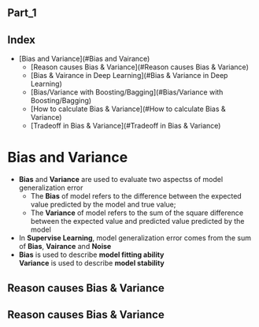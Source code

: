 Part_1
---

Index
---
 <!-- TOC -->
 
* [Bias and Variance](#Bias and Vairance)
  * [Reason causes Bias & Variance](#Reason causes Bias & Variance)
  * [Bias & Vairance in Deep Learning](#Bias & Variance in Deep Learning)
  * [Bias/Variance with Boosting/Bagging](#Bias/Variance with Boosting/Bagging)
  * [How to calculate Bias & Variance](#How to calculate Bias & Variance)
  * [Tradeoff in Bias & Variance](#Tradeoff in Bias & Variance)

 <!-- TOC -->
 
# Bias and Variance
* **Bias** and **Variance** are used to evaluate two aspectss of model generalization error
  * The **Bias** of model refers to the difference between the expected value predicted by the model and true value;
  * The **Variance** of model refers to the sum of the square difference between the expected value and predicted value predicted by the model
* In **Supervise Learning**, model generalization error comes from the sum of **Bias**, **Vairance** and **Noise**
* **Bias** is used to describe **model fitting ability**</br>
  **Variance** is used to describe **model stability**
  
## Reason causes Bias & Variance


## Reason causes Bias & Variance
